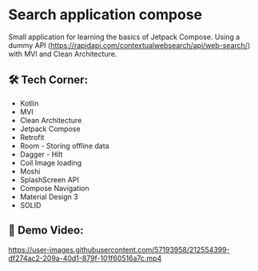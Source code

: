 # Search application compose
Small application for learning the basics of Jetpack Compose. Using a dummy API (https://rapidapi.com/contextualwebsearch/api/web-search/) with MVI and Clean Architecture.

## 🛠 Tech Corner:

- Kotlin
- MVI
- Clean Architecture
- Jetpack Compose
- Retrofit
- Room - Storing offline data
- Dagger - Hilt
- Coil Image loading 
- Moshi
- SplashScreen API
- Compose Navigation
- Material Design 3
- SOLID

## 🎥 Demo Video:



https://user-images.githubusercontent.com/57193958/212554399-df274ac2-209a-40d1-879f-101f60516a7c.mp4

